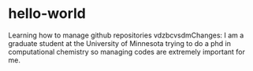 # hello-world
Learning how to manage github repositories
vdzbcvsdmChanges: I am a graduate student at the University of Minnesota trying to do a phd in computational chemistry so managing codes are extremely important for me.
